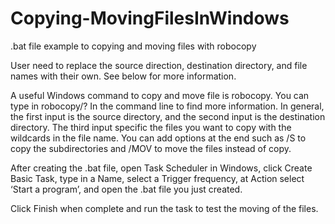 # Copying-MovingFilesInWindows
.bat file example to copying and moving files with robocopy

User need to replace the source direction, destination directory, and file names with their own.
See below for more information.
 
A useful Windows command to copy and move file is robocopy. You can type in robocopy/? In the command line to find more information. In general, the first input is the source directory, and the second input is the destination directory. The third input specific the files you want to copy with the wildcards in the file name. You can add options at the end such as /S to copy the subdirectories and /MOV to move the files instead of copy.
 
After creating the .bat file, open Task Scheduler in Windows, click Create Basic Task, type in a Name, select a Trigger frequency, at Action select ‘Start a program’, and open the .bat file you just created.
 
Click Finish when complete and run the task to test the moving of the files.
